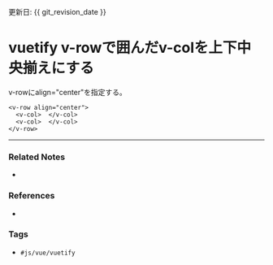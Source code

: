 更新日: {{ git_revision_date }}

# vuetify v-rowで囲んだv-colを上下中央揃えにする
v-rowにalign="center"を指定する。

```vue
<v-row align="center">
  <v-col>  </v-col>
  <v-col>  </v-col>
</v-row>
```

---
### Related Notes
- 

### References
- 

### Tags
- `#js/vue/vuetify` 